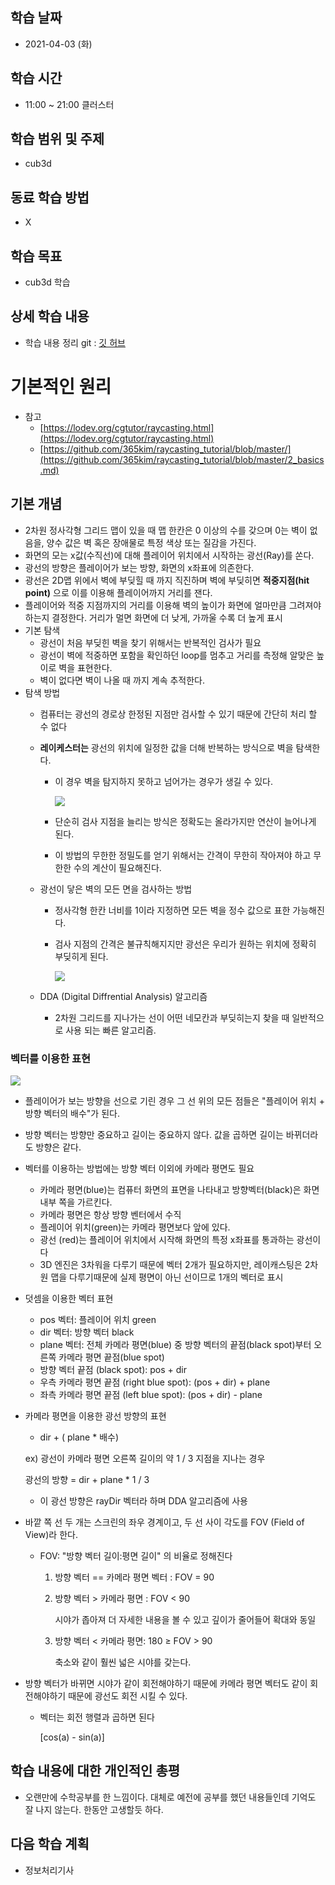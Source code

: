 학습 날짜
---
+ 2021-04-03 (화)

학습 시간
---
+ 11:00 ~ 21:00 클러스터

학습 범위 및 주제
---
+ cub3d

동료 학습 방법
---
+ X

학습 목표
---
+ cub3d 학습

상세 학습 내용
---
+ 학습 내용 정리 git : [깃 허브](https://github.com/kiskim/study)   

# 기본적인 원리

- 참고
    - [https://lodev.org/cgtutor/raycasting.html](https://lodev.org/cgtutor/raycasting.html)
    - [https://github.com/365kim/raycasting_tutorial/blob/master/](https://github.com/365kim/raycasting_tutorial/blob/master/2_basics.md)

## 기본 개념

- 2차원 정사각형 그리드 맵이 있을 때 맵 한칸은 0 이상의 수를 갖으며 0는 벽이 없음을, 양수 값은 벽 혹은 장애물로 특정 색상 또는 질감을 가진다.
- 화면의 모는 x값(수직선)에 대해 플레이어 위치에서 시작하는 광선(Ray)를 쏜다.
- 광선의 방향은 플레이어가 보는 방향, 화면의 x좌표에 의존한다.
- 광선은 2D맵 위에서 벽에 부딪힐 때 까지 직진하며 벽에 부딪히면 **적중지점(hit point)** 으로 이를 이용해 플레이어까지 거리를 잰다.
- 플레이어와 적중 지점까지의 거리를 이용해 벽의 높이가 화면에 얼마만큼 그려져야 하는지 결정한다. 거리가 멀면 화면에 더 낮게, 가까울 수록 더 높게 표시
- 기본 탐색
    - 광선이 처음 부딪힌 벽을 찾기 위해서는 반복적인 검사가 필요
    - 광선이 벽에 적중하면 포함을 확인하던 loop를 멈추고 거리를 측정해 알맞은 높이로 벽을 표현한다.
    - 벽이 없다면 벽이 나올 때 까지 계속 추적한다.
- 탐색 방법
    - 컴퓨터는 광선의 경로상 한정된 지점만 검사할 수 있기 때문에 간단히 처리 할 수 없다
    - **레이케스터는** 광선의 위치에 일정한 값을 더해 반복하는 방식으로 벽을 탐색한다.
        - 이 경우 벽을 탐지하지 못하고 넘어가는 경우가 생길 수 있다.

            <img src="https://github.com/kiskim/study/blob/master/Daily/img/기본_01?raw=true">

        - 단순히 검사 지점을 늘리는 방식은 정확도는 올라가지만 연산이 늘어나게 된다.
        - 이 방법의 무한한 정밀도를 얻기 위해서는 간격이 무한히 작아져야 하고 무한한 수의 계산이 필요해진다.
    - 광선이 닿은 벽의 모든 면을 검사하는 방법
        - 정사각형 한칸 너비를 1이라 지정하면 모든 벽을 정수 값으로 표한 가능해진다.
        - 검사 지점의 간격은 불규칙해지지만 광선은 우리가 원하는 위치에 정확히 부딪히게 된다.

            <img src="https://github.com/kiskim/study/blob/master/Daily/img/기본_02?raw=true">

    - DDA (Digital Diffrential Analysis) 알고리즘
        - 2차원 그리드를 지나가는 선이 어떤 네모칸과 부딪히는지 찾을 때 일반적으로 사용 되는 빠른 알고리즘.

### 벡터를 이용한 표현

<img src="https://github.com/kiskim/study/blob/master/Daily/img/기본_03?raw=true">

- 플레이어가 보는 방향을 선으로 기린 경우 그 선 위의 모든 점들은 "플레이어 위치 + 방향 벡터의 배수"가 된다.
- 방향 벡터는 방향만 중요하고 길이는 중요하지 않다. 값을 곱하면 길이는 바뀌더라도 방향은 같다.
- 벡터를 이용하는 방법에는 방향 벡터 이외에 카메라 평면도 필요
    - 카메라 평면(blue)는 컴퓨터 화면의 표면을 나타내고 방향벡터(black)은 화면 내부 쪽을 가르킨다.
    - 카메라 평면은 항상 방향 벤터에서 수직
    - 플레이어 위치(green)는 카메라 평면보다 앞에 있다.
    - 광선 (red)는 플레이어 위치에서 시작해 화면의 특정 x좌표를 통과하는 광선이다
    - 3D 엔진은 3차워을 다루기 때문에 벡터 2개가 필요하지만, 레이캐스팅은 2차원 맵을 다루기때문에 실제 평면이 아닌 선이므로 1개의 벡터로 표시
- 덧셈을 이용한 벡터 표현
    - pos 벡터: 플레이어 위치 green
    - dir 벡터: 방향 벡터 black
    - plane 벡터: 전체 카메라 평면(blue) 중 방향 벡터의 끝점(black spot)부터 오른쪽 카메라 평면 끝점(blue spot)
    - 방향 벡터 끝점 (black spot): pos + dir
    - 우측 카메라 평면 끝점 (right blue spot): (pos + dir) + plane
    - 좌측 카메라 평면 끝점 (left blue spot): (pos + dir) - plane
- 카메라 평면을 이용한 광선 방향의 표현
    - dir + ( plane * 배수)

    ex) 광선이 카메라 평면 오른쪽 길이의 약 1 / 3 지점을 지나는 경우

    광선의 방향  = dir + plane * 1 / 3

    - 이 광선 방향은 rayDir 벡터라 하며 DDA 알고리즘에 사용
- 바깥 쪽 선 두 개는 스크린의 좌우 경계이고, 두 선 사이 각도를 FOV (Field of View)라 한다.
    - FOV: "방향 벡터 길이:평면 길이" 의 비율로 정해진다
        1. 방향 벡터 == 카메라 평면 벡터 : FOV = 90
        2. 방향 벡터 > 카메라 평면 :  FOV < 90

            시야가 좁아져 더 자세한 내용을 볼 수 있고 깊이가 줄어들어 확대와 동일

        3. 방향 벡터 < 카메라 평면:  180 ≥ FOV > 90

            축소와 같이 훨씬 넓은 시야를 갖는다.

- 방향 벡터가 바뀌면 시야가 같이 회전해야하기 때문에 카메라 평면 벡터도 같이 회전해야하기 때문에 광선도 회전 시킬 수 있다.
    - 벡터는 회전 행렬과 곱하면 된다

        [cos(a) - sin(a)]



학습 내용에 대한 개인적인 총평
---
+ 오랜만에 수학공부를 한 느낌이다. 대체로 예전에 공부를 했던 내용들인데 기억도 잘 나지 않는다. 한동안 고생할듯 하다.

다음 학습 계획
---
+ 정보처리기사